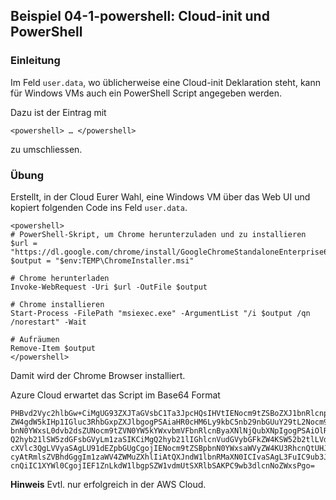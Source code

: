 ## Beispiel 04-1-powershell: Cloud-init und PowerShell

### Einleitung 

Im Feld `user.data`, wo üblicherweise eine Cloud-init Deklaration steht, kann für Windows VMs auch ein PowerShell Script angegeben werden.

Dazu ist der Eintrag mit 

    <powershell> … </powershell>
    
zu umschliessen.

### Übung

Erstellt, in der Cloud Eurer Wahl, eine Windows VM über das Web UI und kopiert folgenden Code ins Feld `user.data`.

    <powershell>
    # PowerShell-Skript, um Chrome herunterzuladen und zu installieren
    $url = "https://dl.google.com/chrome/install/GoogleChromeStandaloneEnterprise64.msi"
    $output = "$env:TEMP\ChromeInstaller.msi"
    
    # Chrome herunterladen
    Invoke-WebRequest -Uri $url -OutFile $output
    
    # Chrome installieren
    Start-Process -FilePath "msiexec.exe" -ArgumentList "/i $output /qn /norestart" -Wait
    
    # Aufräumen
    Remove-Item $output
    </powershell>
    
Damit wird der Chrome Browser installiert.    
    
Azure Cloud erwartet das Script im Base64 Format

    PHBvd2Vyc2hlbGw+CiMgUG93ZXJTaGVsbC1Ta3JpcHQsIHVtIENocm9tZSBoZXJ1bnRlcnp1bGFk
    ZW4gdW5kIHp1IGluc3RhbGxpZXJlbgogPSAiaHR0cHM6Ly9kbC5nb29nbGUuY29tL2Nocm9tZS9p
    bnN0YWxsL0dvb2dsZUNocm9tZVN0YW5kYWxvbmVFbnRlcnByaXNlNjQubXNpIgogPSAiOlRFTVBc
    Q2hyb21lSW5zdGFsbGVyLm1zaSIKCiMgQ2hyb21lIGhlcnVudGVybGFkZW4KSW52b2tlLVdlYlJl
    cXVlc3QgLVVyaSAgLU91dEZpbGUgCgojIENocm9tZSBpbnN0YWxsaWVyZW4KU3RhcnQtUHJvY2Vz
    cyAtRmlsZVBhdGggIm1zaWV4ZWMuZXhlIiAtQXJndW1lbnRMaXN0ICIvaSAgL3FuIC9ub3Jlc3Rh
    cnQiIC1XYWl0CgojIEF1ZnLkdW1lbgpSZW1vdmUtSXRlbSAKPC9wb3dlcnNoZWxsPgo=    

**Hinweis** Evtl. nur erfolgreich in der AWS Cloud.